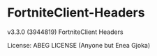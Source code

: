 # FortniteClient-Headers
v3.3.0 (3944819) FortniteClient Headers

License:  ABEG LICENSE  (Anyone but Enea Gjoka)
